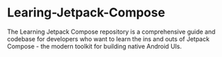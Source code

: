 # Learing-Jetpack-Compose
The Learning Jetpack Compose repository is a comprehensive guide and codebase for developers who want to learn the ins and outs of Jetpack Compose - the modern toolkit for building native Android UIs.
